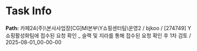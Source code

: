 # Task Info

**Path:** 카페24(주)\본사사업장\[CG]MI본부\Y쇼핑센터팀\운영2 / bjkoo / [274749] Y쇼핑활성화팀에 접수된 요청 확인 _ 슬랙 및 지라를 통해 접수된 요청 확인 후 1차 검토 / 2025-08-01_00-00-00

